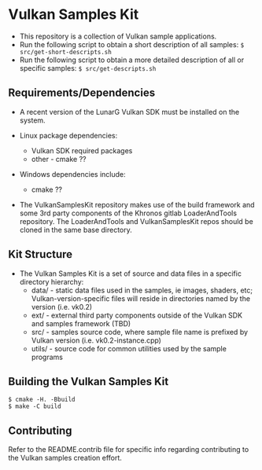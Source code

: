 # Vulkan Samples Kit
  - This repository is a collection of Vulkan sample applications.
  - Run the following script to obtain a short description of all samples:
    `$ src/get-short-descripts.sh`
  - Run the following script to obtain a more detailed description of all or
    specific samples:
    `$ src/get-descripts.sh`

## Requirements/Dependencies
  - A recent version of the LunarG Vulkan SDK must be installed on the system.
  - Linux package dependencies:
    - Vulkan SDK required packages
    - other - cmake ??
  - Windows dependencies include:
    - cmake ??

  - The VulkanSamplesKit repository makes use of the build framework and some
    3rd party components of the Khronos gitlab LoaderAndTools repository.  The
    LoaderAndTools and VulkanSamplesKit repos should be cloned in the same
    base directory.

## Kit Structure
  - The Vulkan Samples Kit is a set of source and data files in a specific
    directory hierarchy:
      - data/ - static data files used in the samples, ie images, shaders, etc; 
        Vulkan-version-specific files will reside in directories named by the
        version (i.e. vk0.2)
      - ext/ - external third party components outside of the Vulkan SDK and
        samples framework (TBD)
      - src/ - samples source code, where sample file name is prefixed by Vulkan
        version (i.e. vk0.2-instance.cpp)
      - utils/ - source code for common utilities used by the sample programs

## Building the Vulkan Samples Kit
  ```
  $ cmake -H. -Bbuild
  $ make -C build 
  ```

## Contributing
  Refer to the README.contrib file for specific info regarding contributing to
  the Vulkan samples creation effort.

